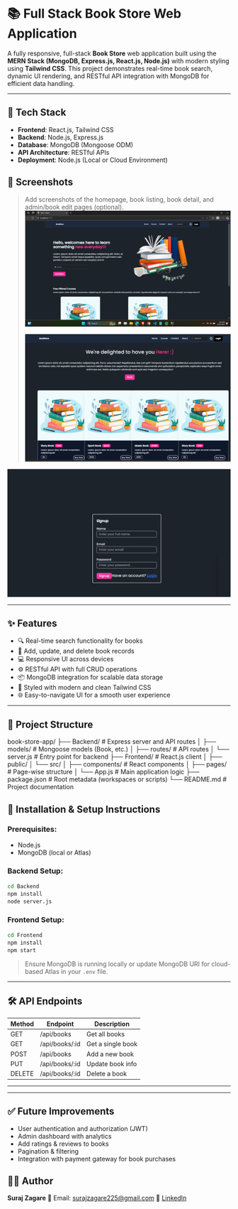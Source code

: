 
# 📚 Full Stack Book Store Web Application

A fully responsive, full-stack **Book Store** web application built using the **MERN Stack (MongoDB, Express.js, React.js, Node.js)** with modern styling using **Tailwind CSS**. This project demonstrates real-time book search, dynamic UI rendering, and RESTful API integration with MongoDB for efficient data handling.

---

## 🚀 Tech Stack

- **Frontend**: React.js, Tailwind CSS  
- **Backend**: Node.js, Express.js  
- **Database**: MongoDB (Mongoose ODM)  
- **API Architecture**: RESTful APIs  
- **Deployment**: Node.js (Local or Cloud Environment)

## 📸 Screenshots

> Add screenshots of the homepage, book listing, book detail, and admin/book edit pages (optional).
> ![Live Demo Screenshot](https://github.com/SurajZagare/-Full-Stack-Book-Store-Web-Application-MERN-Stack/blob/97e0ef74a49e3ab39ef10ad3a0ae858470a5b2fa/Frontend/Screenshot%202025-06-22%20142427.png)
>
> ![Live Demo Screenshot](https://github.com/SurajZagare/-Full-Stack-Book-Store-Web-Application-MERN-Stack/blob/60b7f8f84a187ee38cd4d35cef607d8e74fcf02d/Frontend/Screenshot%202025-06-22%20142514.png)

![Live Demo Screenshot](https://github.com/SurajZagare/-Full-Stack-Book-Store-Web-Application-MERN-Stack/blob/60b7f8f84a187ee38cd4d35cef607d8e74fcf02d/Frontend/Screenshot%202025-06-22%20142553.png)



---

## ✨ Features

- 🔍 Real-time search functionality for books  
- 📄 Add, update, and delete book records  
- 💻 Responsive UI across devices  
- ⚙️ RESTful API with full CRUD operations  
- 📦 MongoDB integration for scalable data storage  
- 🎨 Styled with modern and clean Tailwind CSS  
- 🌐 Easy-to-navigate UI for a smooth user experience  

---

## 📂 Project Structure



book-store-app/
├── Backend/                # Express server and API routes
│   ├── models/            # Mongoose models (Book, etc.)
│   ├── routes/            # API routes
│   └── server.js          # Entry point for backend
├── Frontend/              # React.js client
│   ├── public/
│   └── src/
│       ├── components/    # React components
│       ├── pages/         # Page-wise structure
│       └── App.js         # Main application logic
├── package.json           # Root metadata (workspaces or scripts)
└── README.md              # Project documentation



## 🔧 Installation & Setup Instructions

### Prerequisites:
- Node.js
- MongoDB (local or Atlas)

### Backend Setup:
```bash
cd Backend
npm install
node server.js
````

### Frontend Setup:

```bash
cd Frontend
npm install
npm start
```

> Ensure MongoDB is running locally or update MongoDB URI for cloud-based Atlas in your `.env` file.

---

## 🛠️ API Endpoints

| Method | Endpoint        | Description       |
| ------ | --------------- | ----------------- |
| GET    | /api/books      | Get all books     |
| GET    | /api/books/\:id | Get a single book |
| POST   | /api/books      | Add a new book    |
| PUT    | /api/books/\:id | Update book info  |
| DELETE | /api/books/\:id | Delete a book     |

---


---

## ✅ Future Improvements

* User authentication and authorization (JWT)
* Admin dashboard with analytics
* Add ratings & reviews to books
* Pagination & filtering
* Integration with payment gateway for book purchases

## 🙋‍♂️ Author

**Suraj Zagare**
📧 Email: surajzagare225@gmail.com
🔗 [LinkedIn](https://www.linkedin.com/in/suraj-zagare-5592a724a/)


```

